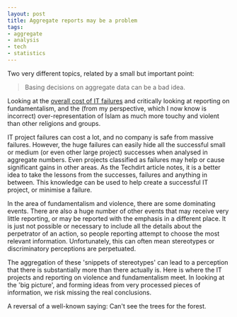```yaml
---
layout: post
title: Aggregate reports may be a problem
tags:
- aggregate
- analysis
- tech
- statistics
---
```

<p>Two very different topics, related by a small but important point:
<blockquote>Basing decisions on aggregate data can be a bad idea.</blockquote>
Looking at the <a href="http://www.techdirt.com/blog/itinnovation/articles/20091231/0349527560.shtml">overall cost of IT failures</a> and critically looking at reporting on fundamentalism, and the (from my perspective, which I now know is incorrect) over-representation of Islam as much more touchy and violent than other religions and groups.
</p>

<p>IT project failures can cost a lot, and no company is safe from massive failures. However, the huge failures can easily hide all the successful small or medium (or even other large project) successes when analysed in aggregate numbers. Even projects classified as failures may help or cause significant gains in other areas. As the Techdirt article notes, it is a better idea to take the lessons from the successes, failures and anything in between. This knowledge can be used to help create a successful IT project, or minimise a failure.</p>

<p>In the area of fundamentalism and violence, there are some dominating events. There are also a huge number of other events that may receive very little reporting, or may be reported with the emphasis in a different place. It is just not possible or necessary to include all the details about the perpetrator of an action, so people reporting attempt to choose the most relevant information. Unfortunately, this can often mean stereotypes or discriminatory perceptions are perpetuated.</p>

<p>The aggregation of these 'snippets of stereotypes' can lead to a perception that there is substantially more than there actually is. Here is where the IT projects and reporting on violence and fundamentalism meet. In looking at the 'big picture', and forming ideas from very processed pieces of information, we risk missing the real conclusions.</p>
<p>A reversal of a well-known saying: Can't see the trees for the forest.</p>
